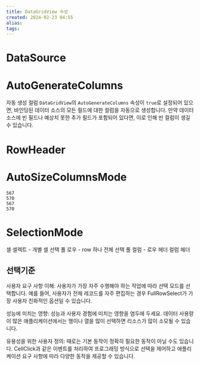 ```yaml
---
title: DataGridView 속성
created: 2024-02-23 04:55
alias:
tags:
---
```

# DataSource

# AutoGenerateColumns
자동 생성 컬럼
`DataGridView`의 `AutoGenerateColumns` 속성이 `true`로 설정되어 있으면, 바인딩된 데이터 소스의 모든 필드에 대한 컬럼을 자동으로 생성합니다. 
만약 데이터 소스에 빈 필드나 예상치 못한 추가 필드가 포함되어 있다면, 이로 인해 빈 컬럼이 생길 수 있습니다.

# RowHeader

# AutoSizeColumnsMode

```
567
570
567
570
```


# SelectionMode
셀 셀렉트 - 개별 셀 선택
풀 로우 - row 하나 전체 선택
풀 컬럼 - 
로우 헤더
컬럼 헤더

## 선택기준
사용자 요구 사항 이해: 
사용자가 가장 자주 수행해야 하는 작업에 따라 선택 모드를 선택합니다. 예를 들어, 사용자가 전체 레코드를 자주 편집하는 경우 FullRowSelect가 가장 사용자 친화적인 옵션일 수 있습니다.

성능에 미치는 영향: 성능과 사용자 경험에 미치는 영향을 염두에 두세요. 데이터 사용량이 많은 애플리케이션에서는 행이나 열을 많이 선택하면 리소스가 많이 소모될 수 있습니다.

유용성을 위한 사용자 정의: 때로는 기본 동작이 정확히 필요한 동작이 아닐 수도 있습니다. CellClick과 같은 이벤트를 처리하여 프로그래밍 방식으로 선택을 제어하고 애플리케이션 요구 사항에 따라 다양한 동작을 제공할 수 있습니다.